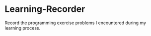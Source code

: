 # Learning-Recorder
Record the programming exercise problems I encountered during my learning process.
